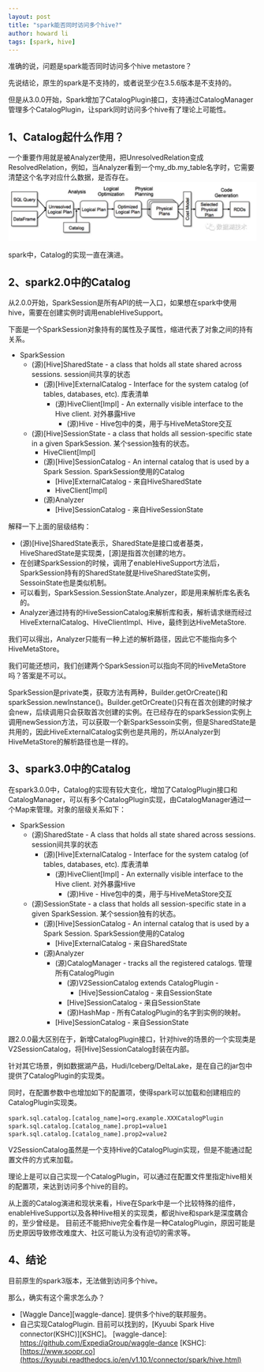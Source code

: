 ```yaml
---
layout: post
title: "spark能否同时访问多个hive?"
author: howard li
tags: [spark, hive]
---
```


准确的说，问题是spark能否同时访问多个hive metastore？

先说结论，原生的spark是不支持的，或者说至少在3.5.6版本是不支持的。

但是从3.0.0开始，Spark增加了CatalogPlugin接口，支持通过CatalogManager管理多个CatalogPlugin，让spark同时访问多个hive有了理论上可能性。

## 1、Catalog起什么作用？

一个重要作用就是被Analyzer使用，把UnresolvedRelation变成ResolvedRelation，例如，当Analyzer看到一个my_db.my_table名字时，它需要清楚这个名字对应什么数据，是否存在。
![behind_spark_sql](/images/behind_spark_sql.png)

spark中，Catalog的实现一直在演进。

## 2、spark2.0中的Catalog
从2.0.0开始，SparkSession是所有API的统一入口，如果想在spark中使用hive，需要在创建实例时调用enableHiveSupport。

下面是一个SparkSession对象持有的属性及子属性，缩进代表了对象之间的持有关系。

- SparkSession
  - (源)[Hive]SharedState - a class that holds all state shared across sessions. session间共享的状态
    - (源)[Hive]ExternalCatalog - Interface for the system catalog (of tables, databases, etc). 库表清单
      - (源)HiveClient[Impl] - An externally visible interface to the Hive client. 对外暴露Hive
        - (源)Hive - Hive包中的类，用于与HiveMetaStore交互
  - (源)[Hive]SessionState - a class that holds all session-specific state in a given SparkSession. 某个session独有的状态。
    - HiveClient[Impl]
    - (源)[Hive]SessionCatalog - An internal catalog that is used by a Spark Session. SparkSession使用的Catalog
      - [Hive]ExternalCatalog - 来自HiveSharedState
      - HiveClient[Impl]
    - (源)Analyzer
      - [Hive]SessionCatalog - 来自HiveSessionState

解释一下上面的层级结构：

- (源)[Hive]SharedState表示，SharedState是接口或者基类，HiveSharedState是实现类，[源]是指首次创建的地方。
- 在创建SparkSession的时候，调用了enableHiveSupport方法后，SparkSession持有的SharedState就是HiveSharedState实例，SessoinState也是类似机制。
- 可以看到，SparkSession.SessionState.Analyzer，即是用来解析库名表名的。
- Analyzer通过持有的HiveSessionCatalog来解析库和表，解析请求继而经过HiveExternalCatalog、HiveClientImpl、Hive，最终到达HiveMetaStore.

我们可以得出，Analyzer只能有一种上述的解析路径，因此它不能指向多个HiveMetaStore。

我们可能还想问，我们创建两个SparkSession可以指向不同的HiveMetaStore吗？答案是不可以。

SparkSession是private类，获取方法有两种，Builder.getOrCreate()和sparkSession.newInstance()。Builder.getOrCreate()只有在首次创建的时候才会new，后续调用只会获取首次创建的实例。在已经存在的sparkSession实例上调用newSession方法，可以获取一个新SparkSessoin实例，但是SharedState是共用的，因此HiveExternalCatalog实例也是共用的，所以Analyzer到HiveMetaStore的解析路径也是一样的。

## 3、spark3.0中的Catalog
在spark3.0.0中，Catalog的实现有较大变化，增加了CatalogPlugin接口和CatalogManager，可以有多个CatalogPlugin实现，由CatalogManager通过一个Map来管理。对象的层级关系如下：

- SparkSession
  - (源)SharedState - A class that holds all state shared across sessions. session间共享的状态
    - (源)[Hive]ExternalCatalog - Interface for the system catalog (of tables, databases, etc). 库表清单
      - (源)HiveClient[Impl] - An externally visible interface to the Hive client. 对外暴露Hive
        - (源)Hive - Hive包中的类，用于与HiveMetaStore交互
  - (源)SessionState - a class that holds all session-specific state in a given SparkSession. 某个session独有的状态。
    - (源)[Hive]SessionCatalog - An internal catalog that is used by a Spark Session. SparkSession使用的Catalog
      - [Hive]ExternalCatalog - 来自SharedState
    - (源)Analyzer
      - (源)CatalogManager - tracks all the registered catalogs. 管理所有CatalogPlugin
        - (源)V2SessionCatalog extends CatalogPlugin - 
          - [Hive]SessionCatalog - 来自SessionState
        - [Hive]SessionCatalog - 来自SessionState
        - (源)HashMap - 所有CatalogPlugin的名字到实例的映射。
      - [Hive]SessionCatalog - 来自SessionState

跟2.0.0最大区别在于，新增CatalogPlugin接口，针对hive的场景的一个实现类是V2SessionCatalog，将[Hive]SessionCatalog封装在内部。

针对其它场景，例如数据湖产品，Hudi/Iceberg/DeltaLake，是在自己的jar包中提供了CatalogPlugin的实现类。

同时，在配置参数中也增加如下的配置项，使得spark可以加载和创建相应的CatalogPlugin实现类。
```
spark.sql.catalog.[catalog_name]=org.example.XXXCatalogPlugin
spark.sql.catalog.[catalog_name].prop1=value1
spark.sql.catalog.[catalog_name].prop2=value2
```
V2SessionCatalog虽然是一个支持Hive的CatalogPlugin实现，但是不能通过配置文件的方式来加载。

理论上是可以自己实现一个CatalogPlugin，可以通过在配置文件里指定hive相关的配置项，来达到访问多个hive的目的。

从上面的Catalog演进和现状来看，Hive在Spark中是一个比较特殊的组件，enableHiveSupport以及各种Hive相关的实现类，都说hive和spark是深度耦合的，至少曾经是。
目前还不能把hive完全看作是一种CatalogPlugin，原因可能是历史原因导致修改难度大、社区可能认为没有迫切的需求等。

## 4、结论
目前原生的spark3版本，无法做到访问多个hive。

那么，确实有这个需求怎么办？
- [Waggle Dance][waggle-dance]. 提供多个hive的联邦服务。
- 自己实现CatalogPlugin. 目前可以找到的，[Kyuubi Spark Hive connector(KSHC)][KSHC]。
[waggle-dance]: https://github.com/ExpediaGroup/waggle-dance
[KSHC]: [https://www.soopr.co](https://kyuubi.readthedocs.io/en/v1.10.1/connector/spark/hive.html)
